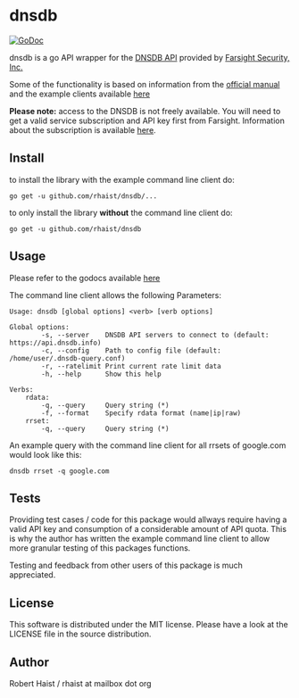 # dnsdb

[![GoDoc](https://godoc.org/github.com/rhaist/dnsdb?status.svg)](https://godoc.org/github.com/rhaist/dnsdb)


dnsdb is a go API wrapper for the [DNSDB API](https://api.dnsdb.info/) provided by [Farsight Security, Inc.](https://www.farsightsecurity.com/)

Some of the functionality is based on information from the [official manual](https://api.dnsdb.info/) and the example clients available [here](https://github.com/dnsdb/dnsdb-query)

**Please note:** access to the DNSDB is not freely available. You will need to get a valid service subscription and API key first from Farsight. Information about the subscription is
available [here](https://www.farsightsecurity.com/OrderServices/).

## Install

to install the library with the example command line client do:

    go get -u github.com/rhaist/dnsdb/...

to only install the library **without** the command line client do:

    go get -u github.com/rhaist/dnsdb

## Usage

Please refer to the godocs available [here](https://godoc.org/github.com/rhaist/dnsdb)

The command line client allows the following Parameters:
```
Usage: dnsdb [global options] <verb> [verb options]

Global options:
        -s, --server    DNSDB API servers to connect to (default: https://api.dnsdb.info)
        -c, --config    Path to config file (default: /home/user/.dnsdb-query.conf)
        -r, --ratelimit Print current rate limit data
        -h, --help      Show this help

Verbs:
    rdata:
        -q, --query     Query string (*)
        -f, --format    Specify rdata format (name|ip|raw)
    rrset:
        -q, --query     Query string (*)
```

An example query with the command line client for all rrsets of google.com would look like this:

    dnsdb rrset -q google.com

## Tests

Providing test cases / code for this package would allways require having a valid
API key and consumption of a considerable amount of API quota. This is why the
author has written the example command line client to allow more granular testing
of this packages functions.

Testing and feedback from other users of this package is much appreciated.

## License
This software is distributed under the MIT license.
Please have a look at the LICENSE file in the source distribution.

## Author

Robert Haist / rhaist at mailbox dot org
